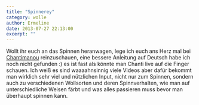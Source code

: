 ```yaml
---
title: "Spinnerey"
category: wolle
author: Ermeline
date: 2013-07-27 22:13:00
excerpt: ""
---
```


Wollt ihr euch an das Spinnen heranwagen, lege ich euch ans Herz mal bei [Chantimanou](http://www.youtube.com/user/chantimanou) reinzuschauen, eine bessere Anleitung auf Deutsch habe ich noch nicht gefunden :) es ist fast als könnte man Chanti live auf die Finger schauen. Ich weiß es sind waaaahnsinnig viele Videos aber dafür bekommt man wirklich sehr viel und nützlichen Input, nicht nur zum Spinnen, sondern auch zu verschiedenen Wollsorten und deren Spinnverhalten, wie man auf unterschiedliche Weisen färbt und was alles passieren muss bevor man überhaupt spinnen kann.

 
